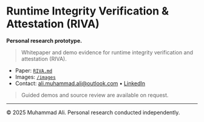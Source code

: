 # Runtime Integrity Verification & Attestation (RIVA)

**Personal research prototype.**  
> Whitepaper and demo evidence for runtime integrity verification and attestation (RIVA).

- Paper: [`RIVA.md`](full.md)  
- Images: [`/images`](images/)  
- Contact: ali.muhammad.ali@outlook.com • [LinkedIn](https://www.linkedin.com/in/muhammadali555/)

> Guided demos and source review are available on request.

---

© 2025 Muhammad Ali. Personal research conducted independently.
